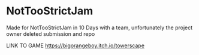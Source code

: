 # NotTooStrictJam
 
Made for NotTooStrictJam in 10 Days with a team, unfortunately the project owner deleted submission and repo

LINK TO GAME
https://bigorangeboy.itch.io/towerscape

